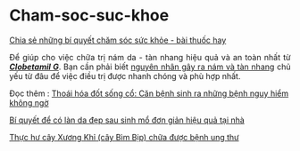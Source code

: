 # Cham-soc-suc-khoe
<a href="https://chamsocsuckhoe.club/">Chia sẻ những bí quyết chăm sóc sức khỏe - bài thuốc hay</a>
<p style="text-align: justify;">Để giúp cho việc chữa trị nám da - tàn nhang hiệu quả và an toàn nhất từ <a href="https://chamsocsuckhoe.club/danh-bay-nam-va-tan-nhang-hieu-qua-chi-trong-2-tuan-cung-clobetamil-g-thailand/"><em><strong>Clobetamil G</strong></em></a>. Bạn cần phải biết <a href="https://chamsocsuckhoe.club/nguyen-nhan-cua-nam-da-tan-nhang-va-cach-chua-tri-huu-hieu-nhat/">nguyên nhân gây ra nám và tàn nhang</a> chủ yếu từ đâu để việc điều trị được nhanh chóng và phù hợp nhất.</p>
Đọc thêm : <a href="https://chamsocsuckhoe.club/thoai-hoa-dot-song-co-can-benh-sinh-ra-nhung-benh-nguy-hiem-khong-ngo/">Thoái hóa đốt sống cổ: Căn bệnh sinh ra những bệnh nguy hiểm không ngờ</a>
<p><a href="http://www.suckhoechomoinguoi.info/2017/11/bi-quyet-de-co-lan-da-dep-sau-sinh-mo-don-gian-tai-nha.html">Bí quyết để có làn da đẹp sau sinh mổ đơn giản hiệu quả tại nhà<a/></p>
<p><a href="https://chamsocsuckhoe.club/thuc-hu-cay-xuong-khi-cay-bim-bip-chua-duoc-benh-ung-thu/">Thực hư cây Xương Khỉ (cây Bìm Bịp) chữa được bệnh ung thư</a>
